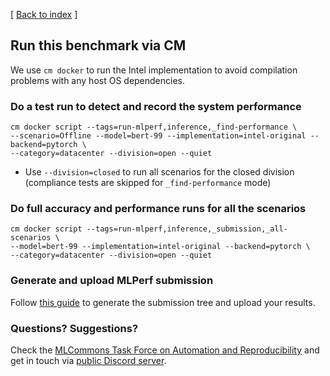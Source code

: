 [ [Back to index](README.md) ]

## Run this benchmark via CM

We use `cm docker` to run the Intel implementation to avoid compilation problems with any host OS dependencies. 

### Do a test run to detect and record the system performance

```
cm docker script --tags=run-mlperf,inference,_find-performance \
--scenario=Offline --model=bert-99 --implementation=intel-original --backend=pytorch \
--category=datacenter --division=open --quiet
```
* Use `--division=closed` to run all scenarios for the closed division (compliance tests are skipped for `_find-performance` mode)


### Do full accuracy and performance runs for all the scenarios

```
cm docker script --tags=run-mlperf,inference,_submission,_all-scenarios \
--model=bert-99 --implementation=intel-original --backend=pytorch \
--category=datacenter --division=open --quiet
```


### Generate and upload MLPerf submission

Follow [this guide](../Submission.md) to generate the submission tree and upload your results.

### Questions? Suggestions?

Check the [MLCommons Task Force on Automation and Reproducibility](../../../taskforce.md) 
and get in touch via [public Discord server](https://discord.gg/JjWNWXKxwT).
